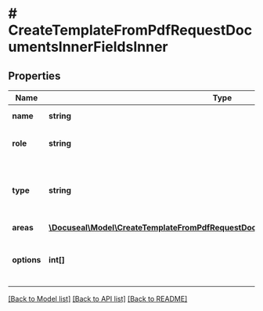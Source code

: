 # # CreateTemplateFromPdfRequestDocumentsInnerFieldsInner

## Properties

Name | Type | Description | Notes
------------ | ------------- | ------------- | -------------
**name** | **string** | Name of the field. | [optional]
**role** | **string** | Role name of the signer. | [optional]
**type** | **string** | Type of the field (e.g., text, signature, date, initials). | [optional]
**areas** | [**\Docuseal\Model\CreateTemplateFromPdfRequestDocumentsInnerFieldsInnerAreasInner[]**](CreateTemplateFromPdfRequestDocumentsInnerFieldsInnerAreasInner.md) |  | [optional]
**options** | **int[]** | An array of option values for &#39;select&#39; field type. | [optional]

[[Back to Model list]](../../README.md#models) [[Back to API list]](../../README.md#endpoints) [[Back to README]](../../README.md)
